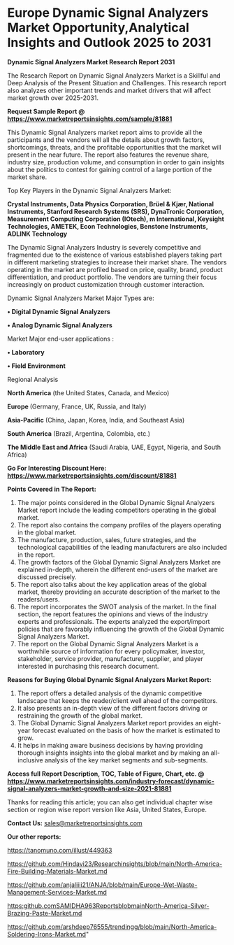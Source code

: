 # Europe Dynamic Signal Analyzers Market Opportunity,Analytical Insights and Outlook 2025 to 2031

<strong>Dynamic Signal Analyzers Market Research Report 2031</strong>

The Research Report on Dynamic Signal Analyzers Market is a Skillful and Deep Analysis of the Present Situation and Challenges. This research report also analyzes other important trends and market drivers that will affect market growth over 2025-2031.

<strong>Request Sample Report @ <a href=https://www.marketreportsinsights.com/sample/81881>https://www.marketreportsinsights.com/sample/81881</a></strong>

This Dynamic Signal Analyzers market report aims to provide all the participants and the vendors will all the details about growth factors, shortcomings, threats, and the profitable opportunities that the market will present in the near future. The report also features the revenue share, industry size, production volume, and consumption in order to gain insights about the politics to contest for gaining control of a large portion of the market share.

Top Key Players in the Dynamic Signal Analyzers Market:

<strong>Crystal Instruments, Data Physics Corporation, Brüel & Kjær, National Instruments, Stanford Research Systems (SRS), DynaTronic Corporation, Measurement Computing Corporation (IOtech), m International, Keysight Technologies, AMETEK, Econ Technologies, Benstone Instruments, ADLINK Technology</strong>

The Dynamic Signal Analyzers Industry is severely competitive and fragmented due to the existence of various established players taking part in different marketing strategies to increase their market share. The vendors operating in the market are profiled based on price, quality, brand, product differentiation, and product portfolio. The vendors are turning their focus increasingly on product customization through customer interaction.

Dynamic Signal Analyzers Market Major Types are:

<strong>• Digital Dynamic Signal Analyzers

• Analog Dynamic Signal Analyzers</strong>

Market Major end-user applications :

<strong>• Laboratory

• Field Environment</strong>

Regional Analysis

</u><strong><b>North America</b></strong> (the United States, Canada, and Mexico)

<strong><b>Europe </b></strong>(Germany, France, UK, Russia, and Italy)

<strong><b>Asia-Pacific</b></strong> (China, Japan, Korea, India, and Southeast Asia)

<strong><b>South America</b></strong> (Brazil, Argentina, Colombia, etc.)

<strong><b>The Middle East and Africa</b></strong> (Saudi Arabia, UAE, Egypt, Nigeria, and South Africa)

<strong>Go For Interesting Discount Here: <a href=https://www.marketreportsinsights.com/discount/81881>https://www.marketreportsinsights.com/discount/81881</a></strong>

<strong>Points Covered in The Report:</strong>
<ol>
  <li>The major points considered in the Global Dynamic Signal Analyzers Market report include the leading competitors operating in the global market.</li>
  <li>The report also contains the company profiles of the players operating in the global market.</li>
  <li>The manufacture, production, sales, future strategies, and the technological capabilities of the leading manufacturers are also included in the report.</li>
  <li>The growth factors of the Global Dynamic Signal Analyzers Market are explained in-depth, wherein the different end-users of the market are discussed precisely.</li>
  <li>The report also talks about the key application areas of the global market, thereby providing an accurate description of the market to the readers/users.</li>
  <li>The report incorporates the SWOT analysis of the market. In the final section, the report features the opinions and views of the industry experts and professionals. The experts analyzed the export/import policies that are favorably influencing the growth of the Global Dynamic Signal Analyzers Market.</li>
  <li>The report on the Global Dynamic Signal Analyzers Market is a worthwhile source of information for every policymaker, investor, stakeholder, service provider, manufacturer, supplier, and player interested in purchasing this research document.</li>
</ol>
<strong>Reasons for Buying Global Dynamic Signal Analyzers Market Report:</strong>

<ol>
  <li>The report offers a detailed analysis of the dynamic competitive landscape that keeps the reader/client well ahead of the competitors.</li>
  <li>It also presents an in-depth view of the different factors driving or restraining the growth of the global market.</li>
  <li>The Global Dynamic Signal Analyzers Market report provides an eight-year forecast evaluated on the basis of how the market is estimated to grow.</li>
  <li>It helps in making aware business decisions by having providing thorough insights insights into the global market and by making an all-inclusive analysis of the key market segments and sub-segments.</li>
</ol>
<strong>Access full Report Description, TOC, Table of Figure, Chart, etc. @ <a href=https://www.marketreportsinsights.com/industry-forecast/dynamic-signal-analyzers-market-growth-and-size-2021-81881>https://www.marketreportsinsights.com/industry-forecast/dynamic-signal-analyzers-market-growth-and-size-2021-81881</a></strong>


Thanks for reading this article; you can also get individual chapter wise section or region wise report version like Asia, United States, Europe.

<strong>Contact Us:</strong>
sales@marketreportsinsights.com

<strong>Our other reports:</strong>

<a href=https://tanomuno.com/illust/449363>https://tanomuno.com/illust/449363</a>

<a href=https://github.com/Hindavi23/Researchinsights/blob/main/North-America-Fire-Building-Materials-Market.md>https://github.com/Hindavi23/Researchinsights/blob/main/North-America-Fire-Building-Materials-Market.md</a>

<a href=https://github.com/anjaliiii21/ANJA/blob/main/Europe-Wet-Waste-Management-Services-Market.md>https://github.com/anjaliiii21/ANJA/blob/main/Europe-Wet-Waste-Management-Services-Market.md</a>

<a href=https:github.comSAMIDHA963ReportsblobmainNorth-America-Silver-Brazing-Paste-Market.md>https:github.comSAMIDHA963ReportsblobmainNorth-America-Silver-Brazing-Paste-Market.md</a>

<a href=https://github.com/arshdeep76555/trendingg/blob/main/North-America-Soldering-Irons-Market.md>https://github.com/arshdeep76555/trendingg/blob/main/North-America-Soldering-Irons-Market.md</a>"
